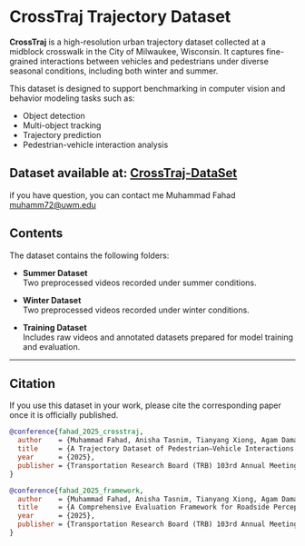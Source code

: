 # CrossTraj Trajectory Dataset

**CrossTraj** is a high-resolution urban trajectory dataset collected at a midblock crosswalk in the City of Milwaukee, Wisconsin. It captures fine-grained interactions between vehicles and pedestrians under diverse seasonal conditions, including both winter and summer.

This dataset is designed to support benchmarking in computer vision and behavior modeling tasks such as:

- Object detection
- Multi-object tracking
- Trajectory prediction
- Pedestrian-vehicle interaction analysis

Dataset available at: [CrossTraj-DataSet](https://panthers-my.sharepoint.com/:f:/g/personal/muhamm72_uwm_edu/EtMlMxW-TLtGomVDfiTQBL4BVgBp_GGgCOhUZzYqztvWFA?e=sPi3LP)
---
if you have question, you can contact me Muhammad Fahad muhamm72@uwm.edu
## Contents

The dataset contains the following folders:

- **Summer Dataset**  
  Two preprocessed videos recorded under summer conditions.

- **Winter Dataset**  
  Two preprocessed videos recorded under winter conditions.

- **Training Dataset**  
  Includes raw videos and annotated datasets prepared for model training and evaluation.

---

## Citation

If you use this dataset in your work, please cite the corresponding paper once it is officially published.

```bibtex
@conference{fahad_2025_crosstraj,
  author    = {Muhammad Fahad, Anisha Tasnim, Tianyang Xiong, Agam Damaraju, Tian Zhao, Xiao Qin, Xiaowei Shi*},
  title     = {A Trajectory Dataset of Pedestrian–Vehicle Interactions at Crosswalks via Deep Learning and Roadside Cameras},
  year      = {2025},
  publisher = {Transportation Research Board (TRB) 103rd Annual Meeting, Submitted for Review}
}

@conference{fahad_2025_framework,
  author    = {Muhammad Fahad, Anisha Tasnim, Tianyang Xiong, Agam Damaraju, Tian Zhao, Xiao Qin, Xiaowei Shi*},
  title     = {A Comprehensive Evaluation Framework for Roadside Perception Systems},
  year      = {2025},
  publisher = {Transportation Research Board (TRB) 103rd Annual Meeting, Submitted for Review}
}
